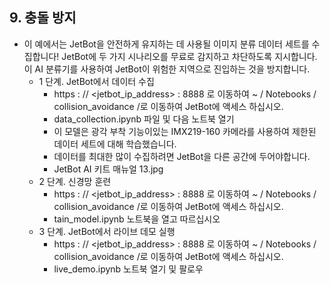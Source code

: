 
  ## 9. 충돌 방지
  - 이 예에서는 JetBot을 안전하게 유지하는 데 사용될 이미지 분류 데이터 세트를 수집합니다! JetBot에 두 가지 시나리오를 무료로 감지하고 차단하도록 지시합니다. 이 AI 분류기를 사용하여 JetBot이 위험한 지역으로 진입하는 것을 방지합니다.
    - 1 단계. JetBot에서 데이터 수집 
      - https : // <jetbot_ip_address> : 8888 로 이동하여 ~ / Notebooks / collision_avoidance /로 이동하여 JetBot에 액세스 하십시오.
      - data_collection.ipynb 파일 및 다음 노트북 열기
      - 이 모델은 광각 부착 기능이있는 IMX219-160 카메라를 사용하여 제한된 데이터 세트에 대해 학습했습니다.
      - 데이터를 최대한 많이 수집하려면 JetBot을 다른 공간에 두어야합니다.
      - JetBot AI 키트 매뉴얼 13.jpg
    - 2 단계. 신경망 훈련
      - https : // <jetbot_ip_address> : 8888 로 이동하여 ~ / Notebooks / collision_avoidance /로 이동하여 JetBot에 액세스 하십시오.
      - tain_model.ipynb 노트북을 열고 따르십시오
    - 3 단계. JetBot에서 라이브 데모 실행
      - https : // <jetbot_ip_address> : 8888 로 이동하여 ~ / Notebooks / collision_avoidance /로 이동하여 JetBot에 액세스 하십시오.
      - live_demo.ipynb 노트북 열기 및 팔로우